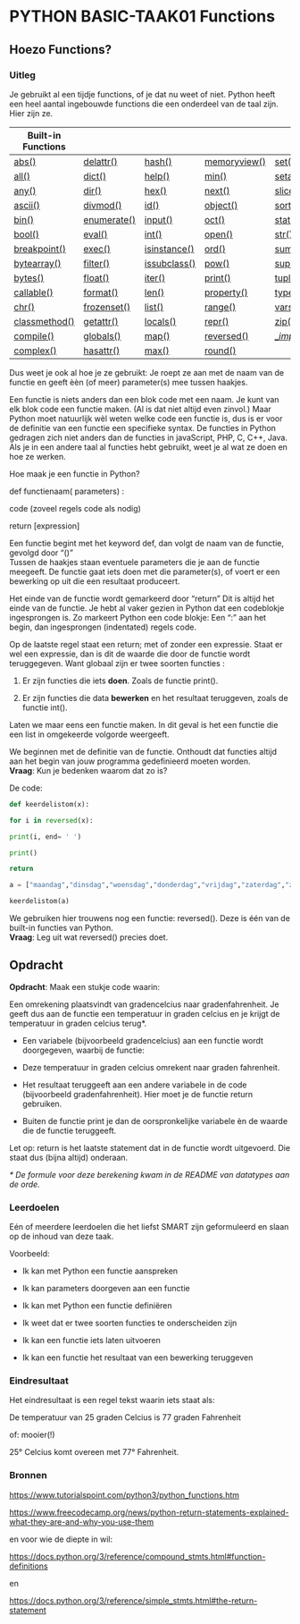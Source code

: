# PYTHON BASIC-TAAK01 Functions

## Hoezo Functions?

### Uitleg

Je gebruikt al een tijdje functions, of je dat nu weet of niet. Python heeft
een heel aantal ingebouwde functions die een onderdeel van de taal zijn.
Hier zijn ze.

| **Built-in Functions**                                                         |                                                                                |                                                                             |                                                                                  |                                                                                 |
|--------------------------------------------------------------------------------|--------------------------------------------------------------------------------|-----------------------------------------------------------------------------|----------------------------------------------------------------------------------|---------------------------------------------------------------------------------|
| [abs()](https://docs.python.org/3/library/functions.html#abs)                  | [delattr()](https://docs.python.org/3/library/functions.html#delattr)          | [hash()](https://docs.python.org/3/library/functions.html#hash)             | [memoryview()](https://docs.python.org/3/library/functions.html#func-memoryview) | [set()](https://docs.python.org/3/library/functions.html#func-set)              |
| [all()](https://docs.python.org/3/library/functions.html#all)                  | [dict()](https://docs.python.org/3/library/functions.html#func-dict)           | [help()](https://docs.python.org/3/library/functions.html#help)             | [min()](https://docs.python.org/3/library/functions.html#min)                    | [setattr()](https://docs.python.org/3/library/functions.html#setattr)           |
| [any()](https://docs.python.org/3/library/functions.html#any)                  | [dir()](https://docs.python.org/3/library/functions.html#dir)                  | [hex()](https://docs.python.org/3/library/functions.html#hex)               | [next()](https://docs.python.org/3/library/functions.html#next)                  | [slice()](https://docs.python.org/3/library/functions.html#slice)               |
| [ascii()](https://docs.python.org/3/library/functions.html#ascii)              | [divmod()](https://docs.python.org/3/library/functions.html#divmod)            | [id()](https://docs.python.org/3/library/functions.html#id)                 | [object()](https://docs.python.org/3/library/functions.html#object)              | [sorted()](https://docs.python.org/3/library/functions.html#sorted)             |
| [bin()](https://docs.python.org/3/library/functions.html#bin)                  | [enumerate()](https://docs.python.org/3/library/functions.html#enumerate)      | [input()](https://docs.python.org/3/library/functions.html#input)           | [oct()](https://docs.python.org/3/library/functions.html#oct)                    | [staticmethod()](https://docs.python.org/3/library/functions.html#staticmethod) |
| [bool()](https://docs.python.org/3/library/functions.html#bool)                | [eval()](https://docs.python.org/3/library/functions.html#eval)                | [int()](https://docs.python.org/3/library/functions.html#int)               | [open()](https://docs.python.org/3/library/functions.html#open)                  | [str()](https://docs.python.org/3/library/functions.html#func-str)              |
| [breakpoint()](https://docs.python.org/3/library/functions.html#breakpoint)    | [exec()](https://docs.python.org/3/library/functions.html#exec)                | [isinstance()](https://docs.python.org/3/library/functions.html#isinstance) | [ord()](https://docs.python.org/3/library/functions.html#ord)                    | [sum()](https://docs.python.org/3/library/functions.html#sum)                   |
| [bytearray()](https://docs.python.org/3/library/functions.html#func-bytearray) | [filter()](https://docs.python.org/3/library/functions.html#filter)            | [issubclass()](https://docs.python.org/3/library/functions.html#issubclass) | [pow()](https://docs.python.org/3/library/functions.html#pow)                    | [super()](https://docs.python.org/3/library/functions.html#super)               |
| [bytes()](https://docs.python.org/3/library/functions.html#func-bytes)         | [float()](https://docs.python.org/3/library/functions.html#float)              | [iter()](https://docs.python.org/3/library/functions.html#iter)             | [print()](https://docs.python.org/3/library/functions.html#print)                | [tuple()](https://docs.python.org/3/library/functions.html#func-tuple)          |
| [callable()](https://docs.python.org/3/library/functions.html#callable)        | [format()](https://docs.python.org/3/library/functions.html#format)            | [len()](https://docs.python.org/3/library/functions.html#len)               | [property()](https://docs.python.org/3/library/functions.html#property)          | [type()](https://docs.python.org/3/library/functions.html#type)                 |
| [chr()](https://docs.python.org/3/library/functions.html#chr)                  | [frozenset()](https://docs.python.org/3/library/functions.html#func-frozenset) | [list()](https://docs.python.org/3/library/functions.html#func-list)        | [range()](https://docs.python.org/3/library/functions.html#func-range)           | [vars()](https://docs.python.org/3/library/functions.html#vars)                 |
| [classmethod()](https://docs.python.org/3/library/functions.html#classmethod)  | [getattr()](https://docs.python.org/3/library/functions.html#getattr)          | [locals()](https://docs.python.org/3/library/functions.html#locals)         | [repr()](https://docs.python.org/3/library/functions.html#repr)                  | [zip()](https://docs.python.org/3/library/functions.html#zip)                   |
| [compile()](https://docs.python.org/3/library/functions.html#compile)          | [globals()](https://docs.python.org/3/library/functions.html#globals)          | [map()](https://docs.python.org/3/library/functions.html#map)               | [reversed()](https://docs.python.org/3/library/functions.html#reversed)          | [\__import__()](https://docs.python.org/3/library/functions.html#__import__)    |
| [complex()](https://docs.python.org/3/library/functions.html#complex)          | [hasattr()](https://docs.python.org/3/library/functions.html#hasattr)          | [max()](https://docs.python.org/3/library/functions.html#max)               | [round()](https://docs.python.org/3/library/functions.html#round)                |                                                                                 |

Dus weet je ook al hoe je ze gebruikt: Je roept ze aan met de naam van de
functie en geeft èèn (of meer) parameter(s) mee tussen haakjes.

Een functie is niets anders dan een blok code met een naam. Je kunt van elk blok
code een functie maken. (Al is dat niet altijd even zinvol.) Maar Python moet
natuurlijk wèl weten welke code een functie is, dus is er voor de definitie van
een functie een specifieke syntax. De functies in Python gedragen zich niet
anders dan de functies in javaScript, PHP, C, C++, Java. Als je in een andere
taal al functies hebt gebruikt, weet je al wat ze doen en hoe ze werken.

Hoe maak je een functie in Python?

def functienaam( parameters) :

code (zoveel regels code als nodig)

return [expression]

Een functie begint met het keyword def, dan volgt de naam van de functie,
gevolgd door “()”  
Tussen de haakjes staan eventuele parameters die je aan de functie meegeeft. De
functie gaat iets doen met die parameter(s), of voert er een bewerking op uit
die een resultaat produceert.

Het einde van de functie wordt gemarkeerd door “return” Dit is altijd het einde
van de functie. Je hebt al vaker gezien in Python dat een codeblokje
ingesprongen is. Zo markeert Python een code blokje: Een “:” aan het begin, dan
ingesprongen (indentated) regels code.

Op de laatste regel staat een return; met of zonder een expressie. Staat er wel
een expressie, dan is dit de waarde die door de functie wordt teruggegeven. Want
globaal zijn er twee soorten functies :

1. Er zijn functies die iets **doen**. Zoals de functie print().

2. Er zijn functies die data **bewerken** en het resultaat teruggeven, zoals de
    functie int().

Laten we maar eens een functie maken. In dit geval is het een functie die een
list in omgekeerde volgorde weergeeft.

We beginnen met de definitie van de functie. Onthoudt dat functies altijd aan
het begin van jouw programma gedefinieerd moeten worden.  
**Vraag**: Kun je bedenken waarom dat zo is?

De code:

```python
def keerdelistom(x):

for i in reversed(x):

print(i, end= ' ')

print()

return

a = ["maandag","dinsdag","woensdag","donderdag","vrijdag","zaterdag","zondag"]

keerdelistom(a)
```

We gebruiken hier trouwens nog een functie: reversed(). Deze is één van de
built-in functies van Python.  
**Vraag**: Leg uit wat reversed() precies doet.

## Opdracht

**Opdracht**: Maak een stukje code waarin:

Een omrekening plaatsvindt van gradencelcius naar gradenfahrenheit. Je geeft dus
aan de functie een temperatuur in graden celcius en je krijgt de temperatuur in
graden celcius terug\*.

- Een variabele (bijvoorbeeld gradencelcius) aan een functie wordt
    doorgegeven, waarbij de functie:

- Deze temperatuur in graden celcius omrekent naar graden fahrenheit.

- Het resultaat teruggeeft aan een andere variabele in de code (bijvoorbeeld
    gradenfahrenheit). Hier moet je de functie return gebruiken.

- Buiten de functie print je dan de oorspronkelijke variabele èn de waarde die
    de functie teruggeeft.

Let op: return is het laatste statement dat in de functie wordt uitgevoerd. Die
staat dus (bijna altijd) onderaan.

*\* De formule voor deze berekening kwam in de README van datatypes aan de
orde.*

### Leerdoelen

Eén of meerdere leerdoelen die het liefst SMART zijn geformuleerd en slaan op de
inhoud van deze taak.

Voorbeeld:

- Ik kan met Python een functie aanspreken

- Ik kan parameters doorgeven aan een functie

- Ik kan met Python een functie definiëren

- Ik weet dat er twee soorten functies te onderscheiden zijn

- Ik kan een functie iets laten uitvoeren

- Ik kan een functie het resultaat van een bewerking teruggeven

### Eindresultaat

Het eindresultaat is een regel tekst waarin iets staat als:

De temperatuur van 25 graden Celcius is 77 graden Fahrenheit

of: mooier(!)

25° Celcius komt overeen met 77° Fahrenheit.

### Bronnen

<https://www.tutorialspoint.com/python3/python_functions.htm>

<https://www.freecodecamp.org/news/python-return-statements-explained-what-they-are-and-why-you-use-them>

en voor wie de diepte in wil:

<https://docs.python.org/3/reference/compound_stmts.html#function-definitions>

en

<https://docs.python.org/3/reference/simple_stmts.html#the-return-statement>
